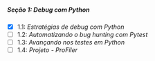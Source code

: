 ##### Seção 1: Debug com Python
- [X] 1.1: _Estratégias de debug com Python_
- [ ] 1.2: _Automatizando o bug hunting com Pytest_
- [ ] 1.3: _Avançando nos testes em Python_
- [ ] 1.4: _Projeto - ProFiler_